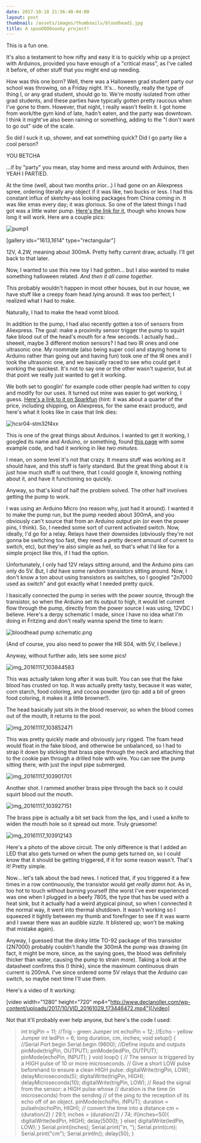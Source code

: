 ```yaml
---
date: 2017-10-10 21:56:40-04:00
layout: post
thumbnail: /assets/images/thumbnails/bloodhead1.jpg
title: A spooOOOOoooky project!
---
```


This is a fun one.

It's also a testament to how nifty and easy it is to quickly whip up a project with Arduinos, provided you have enough of a "critical mass", as I've called it before, of other stuff that you might end up needing.

How was this one born? Well, there was a Halloween grad student party our school was throwing, on a Friday night. It's... honestly, really the type of thing I, or any grad student, should go to. We're mostly isolated from other grad students, and these parties have typically gotten pretty raucous when I've gone to them. However, that night, I really wasn't feelin it. I got home from work/the gym kind of late, hadn't eaten, and the party was downtown. I think it might've also been raining or something, adding to the "I don't want to go out" side of the scale.

So did I suck it up, shower, and eat something quick? Did I go party like a cool person?

YOU BETCHA

...if by "party" you mean, stay home and mess around with Arduinos, then YEAH I PARTIED.

At the time (well, about two months prior...) I had gone on an Aliexpress spree, ordering literally any object if it was like, two bucks or less. I had this constant influx of sketchy-ass looking packages from China coming in. It was like xmas every day; it was glorious. So one of the latest things I had got was a little water pump. [Here's the link for it](https://www.aliexpress.com/store/product/Anself-Ultra-quiet-Mini-Water-Pump-DC12V-4-2W-Brushless-Water-Oil-Pump-Waterproof-Submersible-Fountain/1466008_32691301212.html), though who knows how long it will work. Here are a couple pics:

![pump1](/assets/images/pump1.png)

[gallery ids="1613,1614" type="rectangular"]

12V, 4.2W, meaning about 300mA. Pretty hefty current draw, actually. I'll get back to that later.

Now, I wanted to use this new toy I had gotten... but I also wanted to make something halloween related. *And then it all came together.*

This probably wouldn't happen in most other houses, but in our house, we have stuff like a creepy foam head lying around. It was too perfect; I realized what I had to make.

Naturally, I had to make the head vomit blood.

In addition to the pump, I had also recently gotten a ton of sensors from Aliexpress. The goal: make a proximity sensor trigger the pump to squirt fake blood out of the head's mouth for a few seconds. I actually had... sheeeit, maybe 3 different motion sensors? I had two IR ones and one ultrasonic one. My roommate (also being super cool and staying home to Arduino rather than going out and having fun) took one of the IR ones and I took the ultrasonic one, and we basically raced to see who could get it working the quickest. It's not to say one or the other wasn't superior, but at that point we really just wanted to get it working.

We both set to googlin' for example code other people had written to copy and modify for our uses. It turned out mine was easier to get working, I guess. [Here's a link to it on Sparkfun](https://www.sparkfun.com/products/13959) (hint: it was about a quarter of the price, including shipping, on Aliexpress, for the same exact product), and here's what it looks like in case that link dies:

![hcsr04-stm32f4xx](/assets/images/hcsr04-stm32f4xx.jpg)

This is one of the great things about Arduinos. I wanted to get it working, I googled its name and Arduino, or something, found [this page](http://randomnerdtutorials.com/complete-guide-for-ultrasonic-sensor-hc-sr04/) with some example code, and had it working in like *two minutes.*

I mean, on some level it's not that crazy. It means stuff was working as it should have, and this stuff is fairly standard. But the great thing about it is just how much stuff is out there, that I could google it, knowing nothing about it, and have it functioning so quickly.

Anyway, so that's kind of half the problem solved. The other half involves getting the pump to work.

I was using an Arduino Micro (no reason why, just had it around). I wanted it to make the pump run, but the pump needed about 300mA, and you obviously can't source that from an Arduino output pin (or even the power pins, I think). So, I needed some sort of current activated switch. Now, ideally, I'd go for a relay. Relays have their downsides (obviously they're not gonna be switching too fast, they need a pretty decent amount of current to switch, etc), but they're also simple as hell, so that's what I'd like for a simple project like this, if I had the option.

Unfortunately, I only had 12V relays sitting around, and the Arduino pins can only do 5V. But, I *did* have some random transistors sitting around. Now, I don't know a ton about using transistors as switches, so I googled "2n7000 used as switch" and got exactly what I needed pretty quick.

I basically connected the pump in series with the power source, through the transistor, so when the Arduino set its output to high, it would let current flow through the pump, directly from the power source I was using, 12VDC I believe. Here's a derpy schematic I made, since I have no idea what I'm doing in Fritzing and don't really wanna spend the time to learn:

![bloodhead pump schematic.png](/assets/images/bloodhead-pump-schematic.png)

(And of course, you also need to power the HR S04, with 5V, I believe.)

Anyway, without further ado, lets see some pics!

![img_20161117_103844583](/assets/images/img_20161117_103844583.jpg)

This was actually taken long after it was built. You can see that the fake blood has crusted on top. It was actually pretty tasty, because it was water, corn starch, food coloring, and cocoa powder (pro tip: add a bit of green food coloring, it makes it a little browner!).

The head basically just sits in the blood reservoir, so when the blood comes out of the mouth, it returns to the pool.

![img_20161117_103852471](/assets/images/img_20161117_103852471.jpg)

This was pretty quickly made and obviously jury rigged. The foam head would float in the fake blood, and otherwise be unbalanced, so I had to strap it down by sticking that brass pipe through the neck and attaching that to the cookie pan through a drilled hole with wire. You can see the pump sitting there, with just the input pipe submerged.

![img_20161117_103901701](/assets/images/img_20161117_103901701.jpg)

Another shot. I rammed another brass pipe through the back so it could squirt blood out the mouth.

![img_20161117_103927151](/assets/images/img_20161117_103927151.jpg)

The brass pipe is actually a bit set back from the lips, and I used a knife to widen the mouth hole so it spread out more. Truly gruesome!

![img_20161117_103912143](/assets/images/img_20161117_103912143.jpg)

Here's a photo of the above circuit. The only difference is that I added an LED that also gets turned on when the pump gets turned on, so I could know that it should be getting triggered, if it for some reason wasn't. That's it! Pretty simple.

Now... let's talk about the bad news. I noticed that, if you triggered it a few times in a row continuously, the transistor would get *really damn hot*. As in, too hot to touch without burning yourself (the worst I've ever experienced was one when I plugged in a beefy 7805, the type that has be used with a heat sink, but it actually had a weird atypical pinout, so when I connected it the normal way, it went into thermal shutdown. It wasn't working so I squeezed it tightly between my thumb and forefinger to see if it was warm and I swear there was an audible *sizzle*. It blistered up; won't be making that mistake again).

Anyway, I guessed that the dinky little TO-92 package of this transistor (2N7000) probably couldn't handle the 300mA the pump was drawing (in fact, it might be more, since, as the saying goes, the blood was definitely thicker than water, causing the pump to strain more). Taking a look at the datasheet confirms this (I think), since the maximum continuous drain current is 200mA. I've since ordered some 5V relays that the Arduino can switch, so maybe next time I'll use them.

Here's a video of it working:

[video width="1280" height="720" mp4="http://www.declanoller.com/wp-content/uploads/2017/10/VID_20161029_173446472.mp4"][/video]

Not that it'll probably ever help anyone, but here's the code I used:

> int trigPin = 11; //Trig - green Jumper
> int echoPin = 12; //Echo - yellow Jumper
> int ledPin = 6;
> long duration, cm, inches;
> void setup() {
> //Serial Port begin
> Serial.begin (9600);
> //Define inputs and outputs
> pinMode(trigPin, OUTPUT);
> pinMode(ledPin, OUTPUT);
> pinMode(echoPin, INPUT);
> }
> void loop()
> {
> // The sensor is triggered by a HIGH pulse of 10 or more microseconds.
> // Give a short LOW pulse beforehand to ensure a clean HIGH pulse:
> digitalWrite(trigPin, LOW);
> delayMicroseconds(5);
> digitalWrite(trigPin, HIGH);
> delayMicroseconds(10);
> digitalWrite(trigPin, LOW);
> // Read the signal from the sensor: a HIGH pulse whose
> // duration is the time (in microseconds) from the sending
> // of the ping to the reception of its echo off of an object.
> pinMode(echoPin, INPUT);
> duration = pulseIn(echoPin, HIGH);
> // convert the time into a distance
> cm = (duration/2) / 29.1;
> inches = (duration/2) / 74;
> if(inches<50){
> digitalWrite(ledPin, HIGH);
> delay(5000);
> }
> else{
> digitalWrite(ledPin, LOW);
> }
> Serial.print(inches);
> Serial.print("in, ");
> Serial.print(cm);
> Serial.print("cm");
> Serial.println();
> delay(50);
> }
